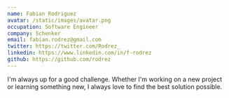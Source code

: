 ```yaml
---
name: Fabian Rodriguez
avatar: /static/images/avatar.png
occupation: Software Engineer
company: Schenker
email: fabian.rodrez@gmail.com
twitter: https://twitter.com/Rodrez_
linkedin: https://www.linkedin.com/in/f-rodrez
github: https://github.com/rodrez
---
```


I'm always up for a good challenge. Whether I'm working on a new project or learning something new, I always love to find the best solution possible.

